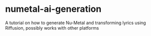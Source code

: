 # numetal-ai-generation
A tutorial on how to generate Nu-Metal and transforming lyrics using Riffusion, possibly works with other platforms

